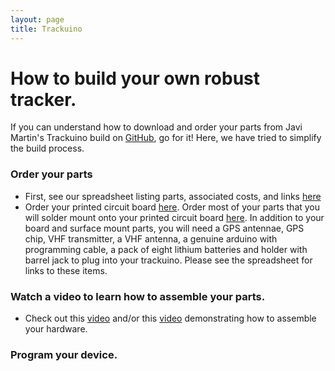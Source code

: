 ```yaml
---
layout: page
title: Trackuino
---
```


# How to build your own robust tracker.
If you can understand how to download and order your parts from Javi Martin's Trackuino build on [GitHub](https://github.com/trackuino/shield), go for it! Here, we have tried to simplify the build process.

### Order your parts
+ First, see our spreadsheet listing parts, associated costs, and links [here](https://docs.google.com/spreadsheets/d/1RLA8SSVwn3HaUln8249NUDaPOu1tWUI6GSjrsH7iYlQ/edit)
+ Order your printed circuit board [here](https://oshpark.com/shared_projects/MMW9Ewt5). Order most of your parts that you will solder mount onto your printed circuit board [here](http://www.mouser.com/ProjectManager/ProjectDetail.aspx?AccessID=323ef42bae). In addition to your board and surface mount parts, you will need a GPS antennae, GPS chip, VHF transmitter, a VHF antenna, a genuine arduino with programming cable, a pack of eight lithium batteries and holder with barrel jack to plug into your trackuino. Please see the spreadsheet for links to these items.

### Watch a video to learn how to assemble your parts.
+ Check out this [video](https://www.youtube.com/watch?v=s5IIn0wGVV0) and/or this [video](https://www.youtube.com/watch?v=gfEzGYD8NH4) demonstrating how to assemble your hardware.

### Program your device.
